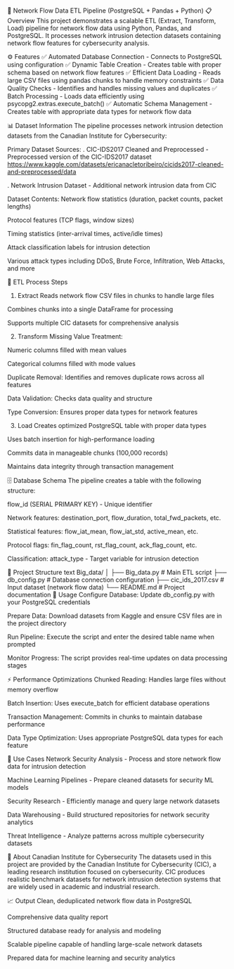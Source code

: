 🧠 Network Flow Data ETL Pipeline (PostgreSQL + Pandas + Python)
📋 Overview
This project demonstrates a scalable ETL (Extract, Transform, Load) pipeline for network flow data using Python, Pandas, and PostgreSQL. 
It processes network intrusion detection datasets containing network flow features for cybersecurity analysis.

⚙️ Features
✅ Automated Database Connection - Connects to PostgreSQL using configuration
✅ Dynamic Table Creation - Creates table with proper schema based on network flow features
✅ Efficient Data Loading - Reads large CSV files using pandas chunks to handle memory constraints
✅ Data Quality Checks - Identifies and handles missing values and duplicates
✅ Batch Processing - Loads data efficiently using psycopg2.extras.execute_batch()
✅ Automatic Schema Management - Creates table with appropriate data types for network flow data

📊 Dataset Information
The pipeline processes network intrusion detection datasets from the Canadian Institute for Cybersecurity:

Primary Dataset Sources:
. CIC-IDS2017 Cleaned and Preprocessed - Preprocessed version of the CIC-IDS2017 dataset https://www.kaggle.com/datasets/ericanacletoribeiro/cicids2017-cleaned-and-preprocessed/data

. Network Intrusion Dataset - Additional network intrusion data from CIC

Dataset Contents:
Network flow statistics (duration, packet counts, packet lengths)

Protocol features (TCP flags, window sizes)

Timing statistics (inter-arrival times, active/idle times)

Attack classification labels for intrusion detection

Various attack types including DDoS, Brute Force, Infiltration, Web Attacks, and more

🔄 ETL Process Steps
1. Extract
Reads network flow CSV files in chunks to handle large files

Combines chunks into a single DataFrame for processing

Supports multiple CIC datasets for comprehensive analysis

2. Transform
Missing Value Treatment:

Numeric columns filled with mean values

Categorical columns filled with mode values

Duplicate Removal: Identifies and removes duplicate rows across all features

Data Validation: Checks data quality and structure

Type Conversion: Ensures proper data types for network features

3. Load
Creates optimized PostgreSQL table with proper data types

Uses batch insertion for high-performance loading

Commits data in manageable chunks (100,000 records)

Maintains data integrity through transaction management

🗄️ Database Schema
The pipeline creates a table with the following structure:

flow_id (SERIAL PRIMARY KEY) - Unique identifier

Network features: destination_port, flow_duration, total_fwd_packets, etc.

Statistical features: flow_iat_mean, flow_iat_std, active_mean, etc.

Protocol flags: fin_flag_count, rst_flag_count, ack_flag_count, etc.

Classification: attack_type - Target variable for intrusion detection

📁 Project Structure
text
Big_data/
│
├── Big_data.py              # Main ETL script
├── db_config.py             # Database connection configuration
├── cic_ids_2017.csv         # Input dataset (network flow data)
└── README.md                # Project documentation
🚀 Usage
Configure Database: Update db_config.py with your PostgreSQL credentials

Prepare Data: Download datasets from Kaggle and ensure CSV files are in the project directory

Run Pipeline: Execute the script and enter the desired table name when prompted

Monitor Progress: The script provides real-time updates on data processing stages

⚡ Performance Optimizations
Chunked Reading: Handles large files without memory overflow

Batch Insertion: Uses execute_batch for efficient database operations

Transaction Management: Commits in chunks to maintain database performance

Data Type Optimization: Uses appropriate PostgreSQL data types for each feature

🎯 Use Cases
Network Security Analysis - Process and store network flow data for intrusion detection

Machine Learning Pipelines - Prepare cleaned datasets for security ML models

Security Research - Efficiently manage and query large network datasets

Data Warehousing - Build structured repositories for network security analytics

Threat Intelligence - Analyze patterns across multiple cybersecurity datasets

🔬 About Canadian Institute for Cybersecurity
The datasets used in this project are provided by the Canadian Institute for Cybersecurity (CIC), a leading research institution focused on cybersecurity. CIC produces realistic benchmark datasets for network intrusion detection systems that are widely used in academic and industrial research.

📈 Output
Clean, deduplicated network flow data in PostgreSQL

Comprehensive data quality report

Structured database ready for analysis and modeling

Scalable pipeline capable of handling large-scale network datasets

Prepared data for machine learning and security analytics

